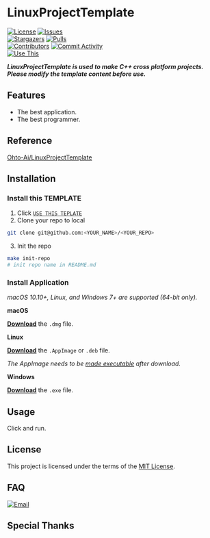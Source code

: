 # LinuxProjectTemplate

[circleci]: https://app.circleci.com/pipelines/github/Ohto-Ai/LinuxProjectTemplate
[issues]: https://github.com/Ohto-Ai/LinuxProjectTemplate/issues
[stargazers]: https://github.com/Ohto-Ai/LinuxProjectTemplate/stargazers
[pulls]: https://github.com/Ohto-Ai/LinuxProjectTemplate/pulls
[commit-activity]: https://github.com/Ohto-Ai/LinuxProjectTemplate/pulse
[contributors]: https://github.com/Ohto-Ai/LinuxProjectTemplate/contributors
[use-this]: https://github.com/Ohto-Ai/LinuxProjectTemplate/generate
[circleci:badge]: https://img.shields.io/circleci/project/github/Ohto-Ai/LinuxProjectTemplate/master
[license:badge]: https://img.shields.io/github/license/Ohto-Ai/LinuxProjectTemplate?style=for-the-badge&logo=github
[issues:badge]: https://img.shields.io/github/issues/Ohto-Ai/LinuxProjectTemplate?style=for-the-badge&logo=github
[stargazers:badge]: https://img.shields.io/github/stars/Ohto-Ai/LinuxProjectTemplate?style=for-the-badge&logo=github
[pulls:badge]: https://img.shields.io/github/issues-pr/Ohto-Ai/LinuxProjectTemplate?logo=github&style=for-the-badge&color=0088ff
[contributors:badge]: https://img.shields.io/github/contributors/Ohto-Ai/LinuxProjectTemplate?style=for-the-badge&logo=github
[commit-activity:badge]: https://img.shields.io/github/commit-activity/m/Ohto-Ai/LinuxProjectTemplate?style=for-the-badge&logo=github
[use-this:badge]: https://img.shields.io/badge/use%20this-template-blue?logo=github-sponsors&style=for-the-badge&color=ffd866
[repository]: https://github.com/Ohto-Ai/LinuxProjectTemplate

[![License][license:badge]](/LICENSE)
[![Issues][issues:badge]][issues]  
[![Stargazers][stargazers:badge]][stargazers]
[![Pulls][pulls:badge]][pulls]  
[![Contributors][contributors:badge]][contributors]
[![Commit Activity][commit-activity:badge]][commit-activity]  
[![Use This][use-this:badge]][use-this]

***LinuxProjectTemplate is used to make C++ cross platform projects. Please modify the template content before use.***

## Features

- The best application.
- The best programmer.

## Reference

[Ohto-Ai/LinuxProjectTemplate][repository] 

## Installation

### Install this TEMPLATE
1. Click [`USE THIS TEPLATE`][use-this]
2. Clone your repo to local
```bash
git clone git@github.com:<YOUR_NAME>/<YOUR_REPO>
```
3. Init the repo
```bash
make init-repo
# init repo name in README.md
```

### Install Application
*macOS 10.10+, Linux, and Windows 7+ are supported (64-bit only).*

**macOS**

[**Download**](https://github.com/Ohto-Ai/LinuxProjectTemplate/releases/latest) the `.dmg` file.

**Linux**

[**Download**](https://github.com/Ohto-Ai/LinuxProjectTemplate/releases/latest) the `.AppImage` or `.deb` file.

*The AppImage needs to be [made executable](http://discourse.appimage.org/t/how-to-make-an-appimage-executable/80) after download.*

**Windows**

[**Download**](https://github.com/Ohto-Ai/LinuxProjectTemplate/releases/latest) the `.exe` file.

## Usage

Click and run.

## License

This project is licensed under the terms of the [MIT License](/LICENSE).

## FAQ

[![Email](https://img.shields.io/badge/mail-zhu.thatboy@outlook.com-blue.svg?&style=for-the-badge)](mailto:zhu.thatboy@outlook.com?subject=Feedback&body=This%20is%20a%20test%20feedback.)

## Special Thanks
